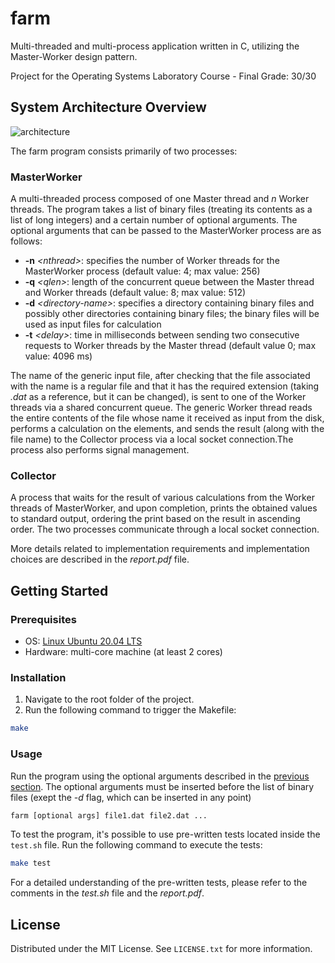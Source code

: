 
# farm

Multi-threaded and multi-process application written in C, utilizing the Master-Worker design pattern.

Project for the Operating Systems Laboratory Course - Final Grade: 30/30

## System Architecture Overview

![architecture](https://github.com/Faxatos/farm/assets/57751761/86cbd879-e477-4b81-ba92-3c526573b83d)

The farm program consists primarily of two processes:

### <a name="opts"></a>MasterWorker

A multi-threaded process composed of one Master thread and *n* Worker threads. The program takes a list of binary files (treating its contents as a list of long integers) and a certain number of optional arguments. The optional arguments that can be passed to the MasterWorker process are as follows:
   + **-n** *\<nthread>*: specifies the number of Worker threads for the MasterWorker process (default value: 4; max value: 256)
   + **-q** *\<qlen>*: length of the concurrent queue between the Master thread and Worker threads (default value: 8; max value: 512)
   + **-d** *\<directory-name>*: specifies a directory containing binary files and possibly other directories containing binary files; the binary files will be used as input files for calculation
   + **-t** *\<delay>*: time in milliseconds between sending two consecutive requests to Worker threads by the Master thread (default value 0; max value: 4096 ms)
   
The name of the generic input file, after checking that the file associated with the name is a regular file and that it has the required extension (taking *.dat* as a reference, but it can be changed), is sent to one of the Worker threads via a shared concurrent queue. The generic Worker thread reads the entire contents of the file whose name it received as input from the disk, performs a calculation on the elements, and sends the result (along with the file name) to the Collector process via a local socket connection.The process also performs signal management.

### Collector

A process that waits for the result of various calculations from the Worker threads of MasterWorker, and upon completion, prints the obtained values to standard output, ordering the print based on the result in ascending order. The two processes communicate through a local socket connection.

More details related to implementation requirements and implementation choices are described in the *report.pdf* file.

## Getting Started

### Prerequisites

+ OS: [Linux Ubuntu 20.04 LTS](https://releases.ubuntu.com/)
+ Hardware: multi-core machine (at least 2 cores)

### Installation

1. Navigate to the root folder of the project.
2. Run the following command to trigger the Makefile:
  ```sh
  make
  ```

### Usage

Run the program using the optional arguments described in the [previous section](#opts). The optional arguments must be inserted before the list of binary files (exept the *-d* flag, which can be inserted in any point)
```sh
farm [optional args] file1.dat file2.dat ...
  ```

To test the program, it's possible to use pre-written tests located inside the `test.sh` file. Run the following command to execute the tests:
```sh
make test
  ```
  
For a detailed understanding of the pre-written tests, please refer to the comments in the *test.sh* file and the *report.pdf*.

## License

Distributed under the MIT License. See `LICENSE.txt` for more information.

